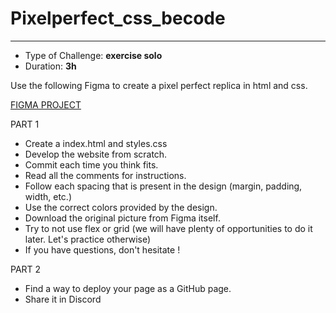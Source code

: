 # Pixelperfect_css_becode

---

- Type of Challenge: **exercise solo**
- Duration: **3h**

Use the following Figma to create a pixel perfect replica in html and css.

[FIGMA PROJECT](https://www.figma.com/file/0O0tU0ZVFisqXcPLAt4COv/Exercise?type=design&node-id=4%3A2&mode=dev)

PART 1

- Create a index.html and styles.css
- Develop the website from scratch.
- Commit each time you think fits.
- Read all the comments for instructions.
- Follow each spacing that is present in the design (margin, padding, width, etc.)
- Use the correct colors provided by the design.
- Download the original picture from Figma itself.
- Try to not use flex or grid (we will have plenty of opportunities to do it later. Let's practice otherwise)
- If you have questions, don't hesitate !

PART 2

- Find a way to deploy your page as a GitHub page.
- Share it in Discord
